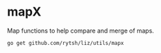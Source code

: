 # mapX

Map functions to help compare and merge of maps.

```sh
go get github.com/rytsh/liz/utils/mapx
```
